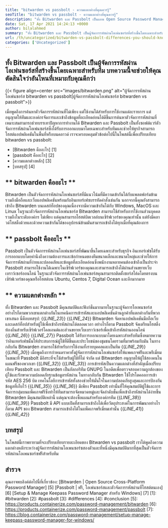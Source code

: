```yaml
---
title: "bitwarden vs passbolt - ความแตกต่างที่คุณควรรู้" 
seoTitle: "bitwarden vs passbolt - ความแตกต่างที่คุณควรรู้" 
description: "ทั้ง Bitwarden และ Passbolt เป็นแอพ Open Source Password Manager ที่สร้างขึ้นสำหรับทีม บทความนี้จะช่วยให้คุณตัดสินใจว่าอันไหนที่เหมาะกับคุณดีกว่า" 
date: Sat, 17 Apr 2021 14:24:13 +0000
author: bilalahmed
summary: "ทั้ง Bitwarden และ Passbolt เป็นผู้จัดการรหัสผ่านโอเพ่นซอร์สที่สร้างขึ้นโดยเฉพาะสำหรับทีม บทความนี้จะช่วยให้คุณตัดสินใจว่าอันไหนที่เหมาะกับคุณดีกว่า" 
url: /th/uncategorized/bitwarden-vs-passbolt-differences-you-should-know/
categories: ['Uncategorized']
---
```


## ทั้ง Bitwarden และ Passbolt เป็นผู้จัดการรหัสผ่านโอเพ่นซอร์สที่สร้างขึ้นโดยเฉพาะสำหรับทีม บทความนี้จะช่วยให้คุณตัดสินใจว่าอันไหนที่เหมาะกับคุณดีกว่า

{{< figure align=center src="images/bitwarden.png" alt="ผู้จัดการรหัสผ่านโอเพ่นซอร์ส bitwarden vs passbolt|ผู้จัดการรหัสผ่านโอเพ่นซอร์ส bitwarden vs passbolt">}}

เมื่อพูดถึงการค้นหาตัวจัดการรหัสผ่านที่ไม่เพียง แต่ใช้งานได้สำหรับการใช้งานแต่ละรายการ แต่อนุญาตให้ทีมและองค์กรจัดการและเข้าถึงข้อมูลที่ละเอียดอ่อนได้ดีขึ้นการค้นหาตัวจัดการรหัสผ่านที่เหมาะสมสามารถช่วยบรรเทาปัญหาการทำงานได้ Bitwarden และ Passbolt เป็นทั้งซอฟต์แวร์ตัวจัดการรหัสผ่านโอเพ่นซอร์สซึ่งได้รับการออกแบบมาโดยเฉพาะสำหรับทีมและช่วยให้ธุรกิจสามารถโฮสต์แอปพลิเคชันในพื้นที่หรือบนคลาวด์ เราจะครอบคลุมหัวข้อต่อไปนี้ในโพสต์นี้เพื่อเปรียบเทียบ bitwarden vs passbolt:
  * [Bitwarden คืออะไร] [1]
  * [passbolt คืออะไร] [2]
  * [ความแตกต่างหลัก] [3]
  * [บทสรุป] [4]

## ** bitwarden คืออะไร **
Bitwarden เป็นตัวจัดการรหัสผ่านโอเพ่นซอร์สที่มีแนวโน้มที่มีความเข้ากันได้กับแพลตฟอร์มข้ามรวมถึงมือถือและเว็บแอปพลิเคชันพร้อมกับอินเทอร์เฟซบรรทัดคำสั่งเช่นกัน นอกจากนี้คุณยังสามารถเข้าถึง Bitwarden บนเดสก์ท็อปของคุณเนื่องจากมีความเข้ากันได้กับ Windows, MacOS และ Linux ในฐานะตัวจัดการรหัสผ่านโอเพ่นซอร์ส Bitwarden สามารถใช้สำหรับการใช้งานส่วนบุคคลรวมถึงในระดับองค์กร ไม่เพียง แต่คุณสามารถโฮสต์บิตเวลล์บนเซิร์ฟเวอร์ของคุณเท่านั้น แต่ยังมีคลาวด์โฮสติ้งด้วยและด้วยความเข้ากันได้ของอุปกรณ์ข้ามมันสามารถเข้าถึงได้ทุกเมื่อที่คุณต้องการ

## ** passbolt คืออะไร **
Passbolt เป็นตัวจัดการรหัสผ่านโอเพ่นซอร์สที่พัฒนาขึ้นโดยเฉพาะสำหรับธุรกิจ อินเทอร์เฟซได้รับการออกแบบโดยคำนึงถึงความต้องการและข้อกำหนดของทีมขนาดเล็กและขนาดใหญ่และช่วยให้การจัดการรหัสผ่านที่ง่ายและปลอดภัยและข้อมูลที่ละเอียดอ่อนซึ่งพนักงานหลายคนต้องเข้าถึงเป็นประจำ Passbolt สามารถใช้งานได้เฉพาะในเซิร์ฟเวอร์ของคุณและสามารถเข้าถึงได้ผ่านส่วนขยายเว็บเบราว์เซอร์ออนไลน์ ในฐานะตัวจัดการรหัสผ่านโอเพ่นซอร์สคุณสามารถติดตั้งซอร์สโค้ดโดยตรงบนเซิร์ฟเวอร์ของคุณหรือโฮสต์บน Ubuntu, Centos 7, Digital Ocean และอีกมากมาย

## ** ความแตกต่างหลัก **
ทั้ง Bitwarden และ Passbolt มีคุณสมบัติและฟังก์ชั่นมากมายในฐานะผู้จัดการโอเพนซอร์สอย่างไรก็ตามพวกเขาแตกต่างกันในเทคนิคการเข้ารหัสและแอปพลิเคชันด้านลูกค้าที่แตกต่างกันที่พวกเขาเสนอ นี่คือบทสรุป:
{{_LINE_23_}}
{{_LINE_24_}}
    Bitwarden จัดหาแอปพลิเคชันมือถือเว็บและเดสก์ท็อปสำหรับผู้ใช้เพื่อเข้าถึงรหัสผ่านได้ตลอดเวลา อย่างไรก็ตาม Passbolt จัดเตรียมโฮสติ้งท้องถิ่นสำหรับเซิร์ฟเวอร์ไคลเอนต์และส่วนขยายเว็บเบราว์เซอร์เพื่อเข้าถึงรหัสผ่านออนไลน์
{{_LINE_26_}}
{{_LINE_27_}}
    Passbolt ได้รับการออกแบบมาโดยเฉพาะสำหรับทีมซึ่งหมายความว่าอินเทอร์เฟซนั้นให้ประสบการณ์ผู้ใช้ที่ดีขึ้นและประโยชน์ของชุมชนโดยรวมที่มาพร้อมกับมัน ในทางกลับกัน Bitwarden สามารถใช้สำหรับการใช้งานทั้งรายบุคคลและเป็นทีม
{{_LINE_29_}}
{{_LINE_30_}}
    เมื่อพูดถึงการกำหนดราคาทั้งผู้จัดการรหัสผ่านโอเพ่นซอร์สให้แพคเกจฟรีและพรีเมี่ยม ในขณะที่ Passbolt มีอิสระที่จะใช้สำหรับผู้ใช้ที่ไม่ จำกัด แต่ Bitwarden อนุญาตให้ผู้ใช้สองคนในแผนฟรีของพวกเขา
{{_LINE_32_}}
{{_LINE_33_}}
    การเข้ารหัสเป็นความแตกต่างที่สำคัญเมื่อเปรียบเทียบ Passbolt และ Bitwarden เป็นอัลกอริทึม GNUPG ในอดีตเพื่อตรวจสอบความถูกต้องของผู้ใช้และรักษาความปลอดภัยฐานข้อมูลรหัสผ่าน ในทางกลับกัน Bitwarden ใช้โปรโตคอลการเข้ารหัส AES 256 บิต เทคโนโลยีการเข้ารหัสทั้งสองช่วยให้มั่นใจในความปลอดภัยสูงสุดและการป้องกันข้อมูลที่เก็บไว้
{{_LINE_35_}}
{{_LINE_36_}}
    มีเพียง Passbolt เท่านั้นที่ให้คุณสมบัติผู้ใช้และการจัดการกลุ่มบนแพ็คเกจฟรีซึ่งทำให้ทีมสามารถจัดหมวดหมู่และจัดลำดับชั้นเพื่อเข้าถึงรหัสผ่านได้ง่ายขึ้น Bitwarden มีคุณสมบัติเหล่านี้ แต่คุณจะต้องซื้อแผนสำหรับองค์กรทีม
{{_LINE_38_}}
{{_LINE_39_}}
    Passbolt มี API แบบเปิดที่สามารถเข้าถึงได้เพื่อวัตถุประสงค์ในการพัฒนาอย่างไรก็ตาม API ของ Bitwarden สามารถเข้าถึงได้ในแพ็คเกจพรีเมี่ยมเท่านั้น
{{_LINE_41_}}
{{_LINE_42_}}

## **บทสรุป**
ในโพสต์นี้เราพยายามที่จะเปรียบเทียบรายละเอียดของ Bitwarden vs passbolt เราได้พูดถึงความแตกต่างหลักระหว่างผู้จัดการรหัสผ่านโอเพนซอร์ซสองตัวและที่หนึ่งมีคุณสมบัติมากที่สุดเป็นตัวจัดการรหัสผ่านโอเพนซอร์ซฟรีสำหรับทีม

## สำรวจ
คุณอาจพบลิงค์ต่อไปนี้ที่เกี่ยวข้อง:
[Bitwarden | Open Source Cross-Platform Password Manager] [5]
[Passbolt | ฟรี, โอเพ่นซอร์สและตัวจัดการรหัสผ่านที่โฮสต์ตนเอง] [6]
[Setup & Manage Keepass Password Manager สำหรับ Windows] [7]
[1]: #bitwarden
[2]: #passbolt
[3]: #differences
[4]: #conclusion
[5]: https://products.containerize.com/password-management/bitwarden
[6]: https://products.containerize.com/password-management/passbolt
[7]: https://blog.containerize.com/password-management/setup-manage-keepass-password-manager-for-windows/
